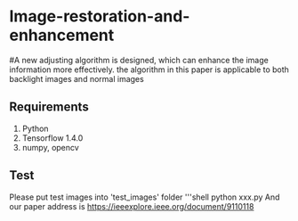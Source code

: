 # Image-restoration-and-enhancement
#A new adjusting algorithm is designed, which can enhance the image information more effectively. 
the algorithm in this paper is applicable to both backlight images and normal images
## Requirements ##
1. Python
2. Tensorflow 1.4.0
3. numpy, opencv
## Test ##
Please put test images into 'test_images' folder 
'''shell
python xxx.py
And our paper address is https://ieeexplore.ieee.org/document/9110118
